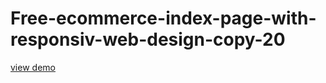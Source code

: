 # Free-ecommerce-index-page-with-responsiv-web-design-copy-20
<a href="http://webi4u.com/web/article/Free-ecommerce-index-page-with-responsiv-web-design-copy-20/">
  view demo
  </a>
